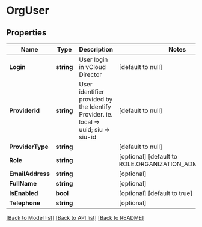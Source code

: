 # OrgUser

## Properties
Name | Type | Description | Notes
------------ | ------------- | ------------- | -------------
**Login** | **string** | User login in vCloud Director | [default to null]
**ProviderId** | **string** | User identifier provided by the Identify Provider. ie. local &#x3D;&gt; uuid; siu &#x3D;&gt; siu-id | [default to null]
**ProviderType** | **string** |  | [default to null]
**Role** | **string** |  | [optional] [default to ROLE.ORGANIZATION_ADMINISTRATOR]
**EmailAddress** | **string** |  | [optional] 
**FullName** | **string** |  | [optional] 
**IsEnabled** | **bool** |  | [optional] [default to true]
**Telephone** | **string** |  | [optional] 

[[Back to Model list]](../README.md#documentation-for-models) [[Back to API list]](../README.md#documentation-for-api-endpoints) [[Back to README]](../README.md)

